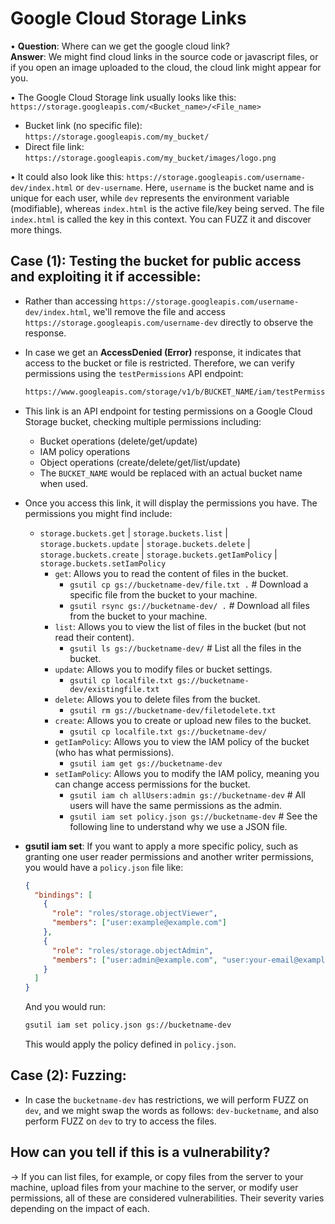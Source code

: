 
# Google Cloud Storage Links

• **Question**: Where can we get the google cloud link?  
   **Answer**: We might find cloud links in the source code or javascript files, or if you open an image uploaded to the cloud, the cloud link might appear for you.

• The Google Cloud Storage link usually looks like this: `https://storage.googleapis.com/<Bucket_name>/<File_name>`
   - Bucket link (no specific file): `https://storage.googleapis.com/my_bucket/`
   - Direct file link: `https://storage.googleapis.com/my_bucket/images/logo.png`

• It could also look like this: `https://storage.googleapis.com/username-dev/index.html` or `dev-username`. Here, `username` is the bucket name and is unique for each user, while `dev` represents the environment variable (modifiable), whereas `index.html` is the active file/key being served. The file `index.html` is called the key in this context. You can FUZZ it and discover more things.

## Case (1): Testing the bucket for public access and exploiting it if accessible:

- Rather than accessing `https://storage.googleapis.com/username-dev/index.html`, we'll remove the file and access `https://storage.googleapis.com/username-dev` directly to observe the response.
- In case we get an **AccessDenied (Error)** response, it indicates that access to the bucket or file is restricted. Therefore, we can verify permissions using the `testPermissions` API endpoint:

  ```bash
  https://www.googleapis.com/storage/v1/b/BUCKET_NAME/iam/testPermissions?permissions=storage.buckets.delete&permissions=storage.buckets.get&permissions=storage.buckets.getIamPolicy&permissions=storage.buckets.setIamPolicy&permissions=storage.buckets.update&permissions=storage.objects.create&permissions=storage.objects.delete&permissions=storage.objects.get&permissions=storage.objects.list&permissions=storage.objects.update
  ```

- This link is an API endpoint for testing permissions on a Google Cloud Storage bucket, checking multiple permissions including:
    - Bucket operations (delete/get/update)
    - IAM policy operations
    - Object operations (create/delete/get/list/update)
    - The `BUCKET_NAME` would be replaced with an actual bucket name when used.
  
- Once you access this link, it will display the permissions you have. The permissions you might find include:
  - `storage.buckets.get` | `storage.buckets.list` | `storage.buckets.update` | `storage.buckets.delete` | `storage.buckets.create` | `storage.buckets.getIamPolicy` | `storage.buckets.setIamPolicy`
    - `get`: Allows you to read the content of files in the bucket.
      - `gsutil cp gs://bucketname-dev/file.txt .`     # Download a specific file from the bucket to your machine.
      - `gsutil rsync gs://bucketname-dev/ .`         # Download all files from the bucket to your machine.
    - `list`: Allows you to view the list of files in the bucket (but not read their content).
      - `gsutil ls gs://bucketname-dev/`              # List all the files in the bucket.
    - `update`: Allows you to modify files or bucket settings.
      - `gsutil cp localfile.txt gs://bucketname-dev/existingfile.txt`
    - `delete`: Allows you to delete files from the bucket.
      - `gsutil rm gs://bucketname-dev/filetodelete.txt`
    - `create`: Allows you to create or upload new files to the bucket.
      - `gsutil cp localfile.txt gs://bucketname-dev/`
    - `getIamPolicy`: Allows you to view the IAM policy of the bucket (who has what permissions).
      - `gsutil iam get gs://bucketname-dev`
    - `setIamPolicy`: Allows you to modify the IAM policy, meaning you can change access permissions for the bucket.
      - `gsutil iam ch allUsers:admin gs://bucketname-dev`     # All users will have the same permissions as the admin.
      - `gsutil iam set policy.json gs://bucketname-dev`       # See the following line to understand why we use a JSON file.

- **gsutil iam set**: If you want to apply a more specific policy, such as granting one user reader permissions and another writer permissions, you would have a `policy.json` file like:

  ```json
  {
    "bindings": [
      {
        "role": "roles/storage.objectViewer",
        "members": ["user:example@example.com"]
      },
      {
        "role": "roles/storage.objectAdmin",
        "members": ["user:admin@example.com", "user:your-email@example.com"]
      }
    ]
  }
  ```

  And you would run:
  ```bash
  gsutil iam set policy.json gs://bucketname-dev
  ```
  This would apply the policy defined in `policy.json`.

## Case (2): Fuzzing:

- In case the `bucketname-dev` has restrictions, we will perform FUZZ on `dev`, and we might swap the words as follows: `dev-bucketname`, and also perform FUZZ on `dev` to try to access the files.

## How can you tell if this is a vulnerability?

→ If you can list files, for example, or copy files from the server to your machine, upload files from your machine to the server, or modify user permissions, all of these are considered vulnerabilities. Their severity varies depending on the impact of each.
